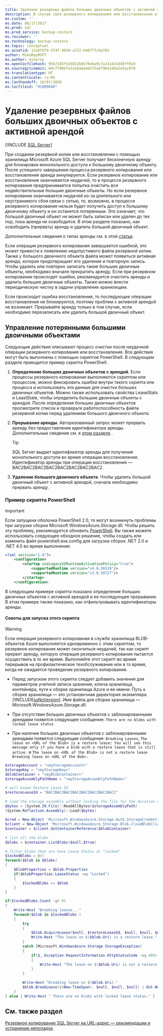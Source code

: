 ```yaml
---
title: Удаление резервных файлов больших двоичных объектов с активной арендой | Документация Майкрософт
description: В случае сбоя резервного копирования или восстановления в SQL Server большой двоичный объект в службе хранилища Azure может стать потерянным. Узнайте, как удалить потерянный большой двоичный объект.
ms.custom: ''
ms.date: 08/17/2017
ms.prod: sql
ms.prod_service: backup-restore
ms.reviewer: ''
ms.technology: backup-restore
ms.topic: conceptual
ms.assetid: 13a8f879-274f-4934-a722-b4677fc9a782
author: MikeRayMSFT
ms.author: mikeray
ms.openlocfilehash: 95b7165fb16832b8b76e6a9c7a331433d49ff0a9
ms.sourcegitcommit: 04cf7905fa32e0a9a44575a6f9641d9a2e5ac0f8
ms.translationtype: HT
ms.contentlocale: ru-RU
ms.lasthandoff: 10/07/2020
ms.locfileid: "91809640"
---
```

# <a name="delete-backup-blob-files-with-active-leases"></a>Удаление резервных файлов больших двоичных объектов с активной арендой

 [!INCLUDE [SQL Server](../../includes/applies-to-version/sqlserver.md)]

При создании резервной копии или восстановлении с помощью хранилища Microsoft Azure SQL Server получает бесконечную аренду для блокировки монопольного доступа к большому двоичному объекту. После успешного завершения процесса резервного копирования или восстановления аренда аннулируется. Если резервное копирование или восстановление оканчивается неудачей, то в процессе резервного копирования предпринимается попытка очистить все недействительные большие двоичные объекты. Но если резервное копирование оканчивается неудачей из-за длительного или неустранимого сбоя связи с сетью, то, возможно, в процессе резервного копирования нельзя будет получить доступ к большому двоичному объекту и он останется потерянным. Это означает, что большой двоичный объект не может быть записан или удален до тех пор, пока аренда не освободится. В этом разделе показано, как освободить (прервать) аренду и удалить большой двоичный объект.
  
Дополнительные сведения о типах аренды см. в этой [статье](/rest/api/storageservices/Lease-Blob).  
  
Если операция резервного копирования завершается ошибкой, это может привести к появлению недопустимого файла резервной копии. Также у большого двоичного объекта файла может появиться активная аренда, которая предотвращает его удаление и повторную запись. Чтобы удалить или повторно записать такие большие двоичные объекты, необходимо вначале прекратить аренду. Если при резервном копировании происходят ошибки, рекомендуется очистить аренды и удалить большие двоичные объекты. Также можно внести периодическую чистку в задачи управления хранилищем.  
  
Если происходит ошибка восстановления, то последующие операции восстановления не блокируются, поэтому проблем с активной арендой не возникает. Прерывайте аренду только в том случае, если необходимо перезаписать или удалить большой двоичный объект.  
  
## <a name="manage-orphaned-blobs"></a>Управление потерянными большими двоичными объектами

Следующие действия описывают процесс очистки после неудачной операции резервного копирования или восстановления. Все действия могут быть выполнены с помощью скриптов PowerShell. В следующем разделе приводится пример скрипта PowerShell.  
  
1. **Определение больших двоичных объектов с арендой**. Если процессы резервного копирования выполняются скриптом или процессом, можно фиксировать ошибки внутри такого скрипта или процесса и использовать эти данные для очистки больших двоичных объектов.  Можно также использовать свойства LeaseStats и LeastState, чтобы определить большие двоичные объекты с арендой. После определения больших двоичных объектов просмотрите список и проверьте работоспособность файла резервной копии перед удалением большого двоичного объекта.  
  
1. **Прерывание аренды**. Авторизованный запрос может прервать аренду без предоставления идентификатора аренды. Дополнительные сведения см. в [этом разделе](/rest/api/storageservices/Lease-Blob) .  
  
    > [!TIP]  
    > SQL Server выдает идентификатор аренды для получения монопольного доступа во время операции восстановления. Идентификатор аренды при операции восстановления — BAC2BAC2BAC2BAC2BAC2BAC2BAC2BAC2.  
  
1. **Удаление большого двоичного объекта**. Чтобы удалить большой двоичный объект с активной арендой, сначала необходимо прервать аренду.  

###  <a name="powershell-script-example"></a><a name="Code_Example"></a> Пример скрипта PowerShell  
  
> [!IMPORTANT]
> Если запущена оболочка PowerShell 2.0, то могут возникнуть проблемы при загрузке сборки Microsoft WindowsAzure.Storage.dll. Чтобы решить эту проблему, рекомендуется обновить [PowerShell](/powershell/). Вы также можете использовать следующее обходное решение, чтобы создать или изменить файл powershell.exe.config для загрузки сборок .NET 2.0 и .NET 4.0 во время выполнения:  
>
> ```xml
> <?xml version="1.0"?>
>     <configuration>
>         <startup useLegacyV2RuntimeActivationPolicy="true">
>             <supportedRuntime version="v4.0.30319"/>
>             <supportedRuntime version="v2.0.50727"/>
>         </startup>
>     </configuration>  
> ```  
  
 В следующем примере скрипта показано определение больших двоичных объектов с активной арендой и ее последующее прерывание. В этом примере также показано, как отфильтровывать идентификаторы аренды.  
  
#### <a name="tips-on-running-this-script"></a>Советы для запуска этого скрипта
  
> [!WARNING]  
> Если операция резервного копирования в службе хранилища BLOB-объектов Azure выполняется одновременно с этим скриптом, то резервное копирование может окончиться неудачей, так как скрипт прервет аренду, которую операция резервного копирования пытается осуществить в то же время. Выполняйте этот скрипт во время перерывов на профилактическое техобслуживание или в то время, когда не ожидается проведение резервного копирования.  
  
- Перед запуском этого скрипта следует добавить значения для параметров учетной записи хранения, ключа хранилища, контейнера, пути к сборке хранилища Azure и ее имени. Путь к сборке хранилища — это установочная директория экземпляра [!INCLUDE[ssNoVersion](../../includes/ssnoversion-md.md)]. Имя файла для сборки хранилища — Microsoft.WindowsAzure.Storage.dll.
  
- При отсутствии больших двоичных объектов с заблокированными арендами появится следующее сообщение: `There are no blobs with locked lease status`
  
- При наличии больших двоичных объектов с заблокированными арендами появятся следующие сообщения: `Breaking Leases`, `The lease on <URL of the Blob> is a restore lease: You will see this message only if you have a blob with a restore lease that is still active.` и `The lease on <URL of the Blob> is not a restore lease Breaking lease on <URL of the Bob>.`
  
```powershell
$storageAccount = "<myStorageAccount>"
$storageKey = "<myStorageKey>"
$blobContainer = "<myBlobContainer>"
$storageAssemblyPathName = "<myStorageAssemblyPathName>"
  
# well known Restore Lease ID  
$restoreLeaseId = "BAC2BAC2BAC2BAC2BAC2BAC2BAC2BAC2"  
  
# load the storage assembly without locking the file for the duration of the PowerShell session  
$bytes = [System.IO.File]::ReadAllBytes($storageAssemblyPath)  
[System.Reflection.Assembly]::Load($bytes)  
  
$cred = New-Object 'Microsoft.WindowsAzure.Storage.Auth.StorageCredentials' $storageAccount, $storageKey  
$client = New-Object 'Microsoft.WindowsAzure.Storage.Blob.CloudBlobClient' "https://$storageAccount.blob.core.windows.net", $cred  
$container = $client.GetContainerReference($blobContainer)  
  
# list all the blobs  
$blobs = $container.ListBlobs($null,$true)
  
# filter blobs that are have Lease Status as "locked"
$lockedBlobs = @()  
foreach($blob in $blobs)  
{  
    $blobProperties = $blob.Properties
    if($blobProperties.LeaseStatus -eq "Locked")  
    {  
        $lockedBlobs += $blob  
    }  
}  

if($lockedBlobs.Count -gt 0)  
{  
    Write-Host "Breaking leases..."
    foreach($blob in $lockedBlobs )
    {  
        try  
        {  
            $blob.AcquireLease($null, $restoreLeaseId, $null, $null, $null)  
            Write-Host "The lease on $($blob.Uri) is a restore lease."  
        }  
        catch [Microsoft.WindowsAzure.Storage.StorageException]  
        {  
            if($_.Exception.RequestInformation.HttpStatusCode -eq 409)  
            {  
                Write-Host "The lease on $($blob.Uri) is not a restore lease."  
            }  
        }  
  
        Write-Host "Breaking lease on $($blob.Uri)."  
        $blob.BreakLease($(New-TimeSpan), $null, $null, $null) | Out-Null  
    }  
} else { Write-Host " There are no blobs with locked lease status." }
```  
  
## <a name="see-also"></a>См. также раздел

[Резервное копирование SQL Server на URL-адрес — рекомендации и устранение неполадок](../../relational-databases/backup-restore/sql-server-backup-to-url-best-practices-and-troubleshooting.md).